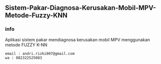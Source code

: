 Sistem-Pakar-Diagnosa-Kerusakan-Mobil-MPV-Metode-Fuzzy-KNN
------------
### info
Aplikasi sistem pakar mendiagnosa kerusakan mobil MPV menggunakan metode FUZZY K-NN

~~~
email : andri.rizki007@gmail.com
wa : 082322525083
~~~

